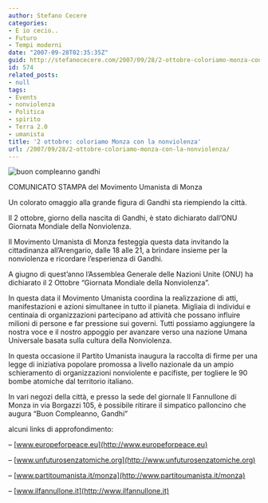 ```yaml
---
author: Stefano Cecere
categories:
- E io cecio..
- Futuro
- Tempi moderni
date: "2007-09-28T02:35:35Z"
guid: http://stefanocecere.com/2007/09/28/2-ottobre-coloriamo-monza-con-la-nonviolenza/
id: 574
related_posts:
- null
tags:
- Events
- nonviolenza
- Politica
- spirito
- Terra 2.0
- umanista
title: '2 ottobre: coloriamo Monza con la nonviolenza'
url: /2007/09/28/2-ottobre-coloriamo-monza-con-la-nonviolenza/
---
```


![buon compleanno gandhi](http://stefanocecere.com/wp-content/uploads/sites/3/2007/09/pallocini_nonviolenza.jpg)

COMUNICATO STAMPA del Movimento Umanista di Monza

Un colorato omaggio alla grande figura di Gandhi sta riempiendo la città.

Il 2 ottobre, giorno della nascita di Gandhi, è stato dichiarato dall&#8217;ONU Giornata Mondiale della Nonviolenza.
  
Il Movimento Umanista di Monza festeggia questa data invitando la cittadinanza all&#8217;Arengario, dalle 18 alle 21, a brindare insieme per la nonviolenza e ricordare l&#8217;esperienza di Gandhi.

A giugno di quest&#8217;anno l&#8217;Assemblea Generale delle Nazioni Unite (ONU) ha dichiarato il 2 Ottobre &#8220;Giornata Mondiale della Nonviolenza&#8221;.
  
In questa data il Movimento Umanista coordina la realizzazione di atti, manifestazioni e azioni simultanee in tutto il pianeta. Migliaia di individui e centinaia di organizzazioni partecipano ad attività che possano influire milioni di persone e far pressione sui governi. Tutti possiamo aggiungere la nostra voce e il nostro appoggio per avanzare verso una nazione Umana Universale basata sulla cultura della Nonviolenza.

In questa occasione il Partito Umanista inaugura la raccolta di firme per una legge di iniziativa popolare promossa a livello nazionale da un ampio schieramento di organizzazioni nonviolente e pacifiste, per togliere le 90 bombe atomiche dal territorio italiano.

In vari negozi della città, e presso la sede del giornale Il Fannullone di Monza in via Borgazzi 105, è possibile ritirare il simpatico palloncino che augura &#8220;Buon Compleanno, Gandhi&#8221;

alcuni links di approfondimento:
  
&#8211; [www.europeforpeace.eu](http://www.europeforpeace.eu)
  
&#8211; [www.unfuturosenzatomiche.org](http://www.unfuturosenzatomiche.org)
  
&#8211; [www.partitoumanista.it/monza](http://www.partitoumanista.it/monza)
  
&#8211; [www.ilfannullone.it](http://www.ilfannullone.it)